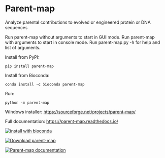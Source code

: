 # Parent-map

Analyze parental contributions to evolved or engineered protein or DNA sequences

Run parent-map without arguments to start in GUI mode.
Run parent-map with arguments to start in console mode.
Run parent-map.py -h for help and list of arguments.

Install from PyPI:
````
pip install parent-map
````
Install from Bioconda:
```
conda install -c bioconda parent-map
```
Run:
```
python -m parent-map
```
Windows installer: https://sourceforge.net/projects/parent-map/

Full documentation: https://parent-map.readthedocs.io/

[![install with bioconda](https://img.shields.io/badge/install%20with-bioconda-brightgreen.svg?style=flat)](http://bioconda.github.io/recipes/parent-map/README.html)

[![Download parent-map](https://a.fsdn.com/con/app/sf-download-button)](https://sourceforge.net/projects/parent-map/files/latest/download)

[![Parent-map documentation](https://img.shields.io/badge/Parent--map-Documentation-yellow)](https://parent-map.readthedocs.io/)




